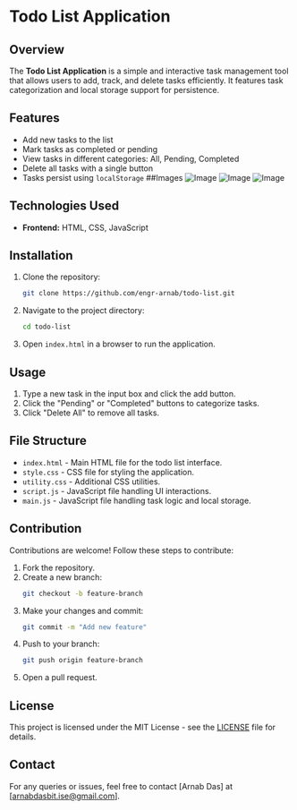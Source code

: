 # Todo List Application

## Overview
The **Todo List Application** is a simple and interactive task management tool that allows users to add, track, and delete tasks efficiently. It features task categorization and local storage support for persistence.

## Features
- Add new tasks to the list
- Mark tasks as completed or pending
- View tasks in different categories: All, Pending, Completed
- Delete all tasks with a single button
- Tasks persist using `localStorage`
##Images
![Image](https://github.com/user-attachments/assets/48c1777a-219d-43a8-8313-ed2f36feb8c8)
![Image](https://github.com/user-attachments/assets/7074a0a8-8480-4a65-9434-9ab0b7135b1a)
![Image](https://github.com/user-attachments/assets/28278258-3ca6-4867-b47f-390e67f38fe5)

## Technologies Used
- **Frontend:** HTML, CSS, JavaScript

## Installation
1. Clone the repository:
   ```bash
   git clone https://github.com/engr-arnab/todo-list.git
   ```
2. Navigate to the project directory:
   ```bash
   cd todo-list
   ```
3. Open `index.html` in a browser to run the application.

## Usage
1. Type a new task in the input box and click the add button.
2. Click the "Pending" or "Completed" buttons to categorize tasks.
3. Click "Delete All" to remove all tasks.

## File Structure
- `index.html` - Main HTML file for the todo list interface.
- `style.css` - CSS file for styling the application.
- `utility.css` - Additional CSS utilities.
- `script.js` - JavaScript file handling UI interactions.
- `main.js` - JavaScript file handling task logic and local storage.

## Contribution
Contributions are welcome! Follow these steps to contribute:
1. Fork the repository.
2. Create a new branch:
   ```bash
   git checkout -b feature-branch
   ```
3. Make your changes and commit:
   ```bash
   git commit -m "Add new feature"
   ```
4. Push to your branch:
   ```bash
   git push origin feature-branch
   ```
5. Open a pull request.

## License
This project is licensed under the MIT License - see the [LICENSE](LICENSE) file for details.

## Contact
For any queries or issues, feel free to contact [Arnab Das] at [arnabdasbit.ise@gmail.com].
